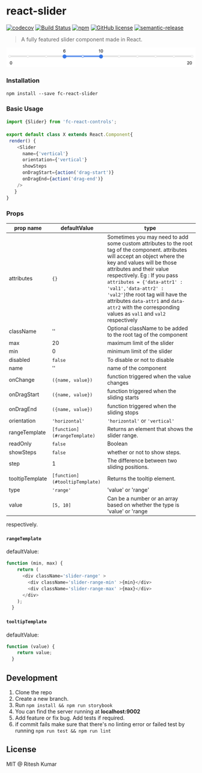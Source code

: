 # react-slider

[![codecov](https://codecov.io/gh/filter-components/react-slider/branch/master/graph/badge.svg)](https://codecov.io/gh/filter-components/react-slider)
[![Build Status](https://travis-ci.org/filter-components/react-slider.svg?branch=master)](https://travis-ci.org/filter-components/react-slider)
[![npm](https://img.shields.io/npm/v/react-slider.svg?maxAge=2592000)](https://github.com/filter-components/react-slider)
[![GitHub license](https://img.shields.io/badge/license-MIT-blue.svg)](https://raw.githubusercontent.com/filter-components/react-slider/master/LICENSE.md)
[![semantic-release](https://img.shields.io/badge/%20%20%F0%9F%93%A6%F0%9F%9A%80-semantic--release-e10079.svg)](https://github.com/semantic-release/semantic-release)

> A fully featured slider component made in React.


![](demo.png)


### Installation
```
npm install --save fc-react-slider
```

### Basic Usage

```js
import {Slider} from 'fc-react-controls';

export default class X extends React.Component{
 render() {
    <Slider
      name={'vertical'}
      orientation={'vertical'}
      showSteps
      onDragStart={action('drag-start')}
      onDragEnd={action('drag-end')}
    />
   }
}
```


### Props

prop name | defaultValue | type
-------|------|------
attributes| `{}` |Sometimes you may need to add some custom attributes to the root tag of the component. attributes will accept an object where the key and values will be those attributes and their value respectively. Eg : If you pass `attributes = {'data-attr1' : 'val1','data-attr2' : 'val2'}`the root tag will have the attributes `data-attr1` and `data-attr2` with the corresponding values as `val1` and `val2` respectively
className| '' |Optional className to be added to the root tag of the component
max|20|maximum limit of the slider
min|0|minimum limit of the slider
disabled| `false` |To disable or not to disable
name|''|name of the component
onChange| `({name, value})` | function triggered when the value changes
onDragStart| `({name, value})` | function triggered when the sliding starts
onDragEnd| `({name, value})` | function triggered when the sliding stops
orientation|`'horizontal'`| `'horizontal'` or `'vertical'`
rangeTemplate|`[function](#rangeTemplate)`|Returns an element that shows the slider range.
readOnly|`false`| Boolean
showSteps|`false`| whether or not to show steps.
step|1|The difference between two sliding positions.
tooltipTemplate|`[function](#tooltipTemplate)`|Returns the tooltip element.
type|`'range'`| 'value' or 'range'
value| `[5, 10]` ️|Can be a number or an array based on whether the type is 'value' or 'range
 respectively.


#### `rangeTemplate`

defaultValue:
```js
function (min, max) {
    return (
      <div className='slider-range' >
        <div className='slider-range-min' >{min}</div>
        <div className='slider-range-max' >{max}</div>
      </div>
    );
  }
```

#### `tooltipTemplate`

defaultValue:
```js
function (value) {
    return value;
  }
```

## Development
1. Clone the repo
1. Create a new branch.
1. Run `npm install && npm run storybook`
1. You can find the server running at **localhost:9002**
1. Add feature or fix bug. Add tests if required.
1. if commit fails make sure that there's no linting error or failed test by running `npm run test && npm run lint`


## License
MIT @ Ritesh Kumar